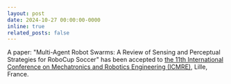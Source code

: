 ```yaml
---
layout: post
date: 2024-10-27 00:00:00-0000
inline: true
related_posts: false
---
```


A paper: "Multi-Agent Robot Swarms: A Review of Sensing and Perceptual Strategies for RoboCup Soccer" has been accepted to [the 11th International Conference on Mechatronics and Robotics Engineering (ICMRE)](https://www.icmre.org/), Lille, France.